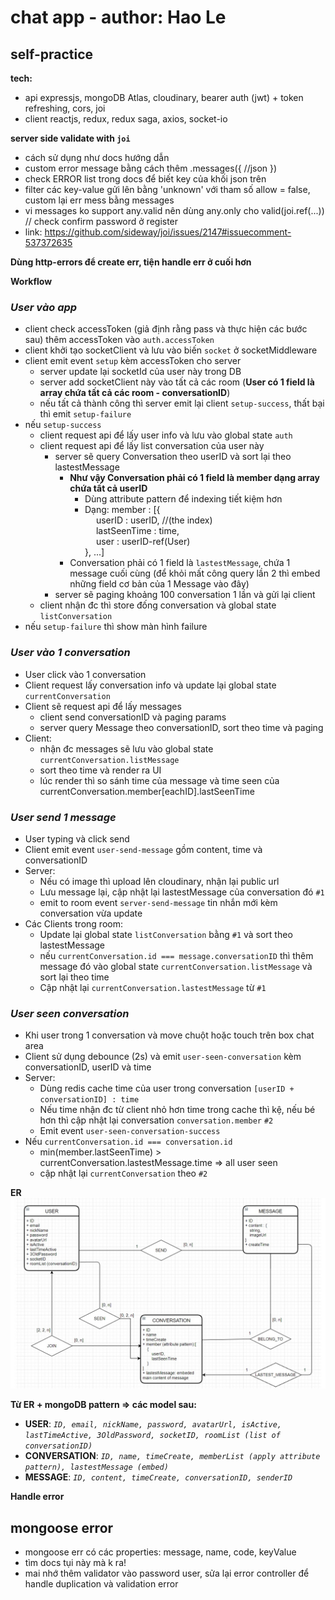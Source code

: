 # chat app - author: Hao Le
## self-practice

**tech:**
-   api expressjs, mongoDB Atlas, cloudinary, bearer auth (jwt) + token refreshing, cors, joi
-   client reactjs, redux, redux saga, axios, socket-io

**server side validate with `joi`**
-   cách sử dụng như docs hướng dẫn
-   custom error message bằng cách thêm .messages({ //json  })
-   check ERROR list trong docs để biết key của khối json trên
-   filter các key-value gửi lên bằng 'unknown' với tham số allow = false, custom lại err mess bằng messages
-   vi messages ko support any.valid nên dùng any.only cho valid(joi.ref(...))  // check confirm password ở register
-   link: https://github.com/sideway/joi/issues/2147#issuecomment-537372635

**Dùng http-errors để create err, tiện handle err ở cuối hơn**

**Workflow**

### *User vào app*
-   client check accessToken (giả định rằng pass và thực hiện các bước sau) thêm accessToken vào `auth.accessToken`
-   client khởi tạo socketClient và lưu vào biến `socket` ở socketMiddleware
-   client emit event `setup` kèm accessToken cho server
    + server update lại socketId của user này trong DB
    + server add socketClient này vào tất cả các room (**User có 1 field là array chứa tất cả các room - conversationID**)
    + nếu tất cả thành công thì server emit lại client `setup-success`, thất bại thì emit `setup-failure`
-   nếu `setup-success` 
    + client request api để lấy user info và lưu vào global state `auth`
    + client request api để lấy list conversation của user này
        + server sẽ query Conversation theo userID và sort lại theo lastestMessage 
            + **Như vậy Conversation phải có 1 field là member dạng array chứa tất cả userID**
                + Dùng attribute pattern để indexing tiết kiệm hơn
                + Dạng: member : [{ <br>
                    &emsp;  userID : userID, //(the index) <br>
                    &emsp;  lastSeenTime : time, <br>
                    &emsp;  user : userID-ref(User) <br>
                }, ...]
            + Conversation phải có 1 field là `lastestMessage`, chứa 1 message cuối cùng (để khỏi mất công query lần 2 thì embed những field cơ bản của 1 Message vào đây)
        + server sẽ paging khoảng 100 conversation 1 lần và gửi lại client
    + client nhận đc thì store đống conversation và global state `listConversation`
-   nếu `setup-failure` thì show màn hình failure

### *User vào 1 conversation*
-   User click vào 1 conversation
-   Client request lấy conversation info và update lại global state `currentConversation`
-   Client sẽ request api để lấy messages
    + client send conversationID và paging params
    + server query Message theo conversationID, sort theo time và paging
-   Client: 
    + nhận đc messages sẽ lưu vào global state `currentConversation.listMessage`
    + sort theo time và render ra UI
    + lúc render thì so sánh time của message và time seen của currentConversation.member[eachID].lastSeenTime

### *User send 1 message*
-   User typing và click send
-   Client emit event `user-send-message` gồm content, time và conversationID
-   Server: 
    + Nếu có image thì upload lên cloudinary, nhận lại public url
    + Lưu message lại, cập nhật lại lastestMessage của conversation đó `#1`
    + emit to room event `server-send-message` tin nhắn mới kèm conversation vừa update
-   Các Clients trong room:
    + Update lại global state `listConversation` bằng `#1` và sort theo lastestMessage
    + nếu `currentConversation.id === message.conversationID` thì thêm message đó vào global state `currentConversation.listMessage` và sort lại theo time
    + Cập nhật lại `currentConversation.lastestMessage` từ `#1`

### *User seen conversation*
-   Khi user trong 1 conversation và move chuột hoặc touch trên box chat area
-   Client sử dụng debounce (2s) và emit `user-seen-conversation` kèm conversationID, userID và time
-   Server:
    + Dùng redis cache time của user trong conversation `[userID + conversationID] : time`
    + Nếu time nhận đc từ client nhỏ hơn time trong cache thì kệ, nếu bé hơn thì cập nhật lại conversation `conversation.member` `#2`
    + Emit event `user-seen-conversation-success`
-   Nếu `currentConversation.id === conversation.id`
    + min(member.lastSeenTime) > currentConversation.lastestMessage.time => all user seen
    + cập nhật lại `currentConversation` theo `#2`

**ER**
<img src="./markdown_image/ER.jpg" >

**Từ ER + mongoDB pattern => các model sau:**
-   **USER**: *`ID, email, nickName, password, avatarUrl, isActive, lastTimeActive, 3OldPassword, socketID, roomList (list of conversationID)`*
-   **CONVERSATION**: *`ID, name, timeCreate, memberList (apply attribute pattern), lastestMessage (embed)`*
-   **MESSAGE**: *`ID, content, timeCreate, conversationID, senderID`*



**Handle error**
## mongoose error
-   mongoose err có các properties: message, name, code, keyValue 
-   tìm docs tụi này mà k ra!
-   mai nhớ thêm validator vào password user, sửa lại error controller để handle duplication và validation error